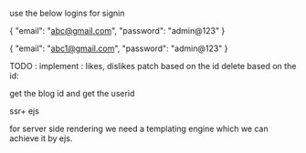 use the below logins for signin

{
   "email": "abc@gmail.com",
    "password": "admin@123"
}

{
    "email": "abc1@gmail.com",
    "password": "admin@123"
}

TODO : implement :
likes, dislikes
patch based on the id
delete based on the id:

get the blog id and get the userid


ssr+ ejs

for server side rendering we need a templating engine which we can achieve it by ejs.

